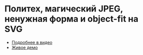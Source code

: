 # Политех, магический JPEG, ненужная форма и object-fit на SVG

- [Подробнее в видео](https://youtu.be/zjaI-LwqLVU)
- [Живое демо](https://pepelsbey.github.io/playground/5/)
